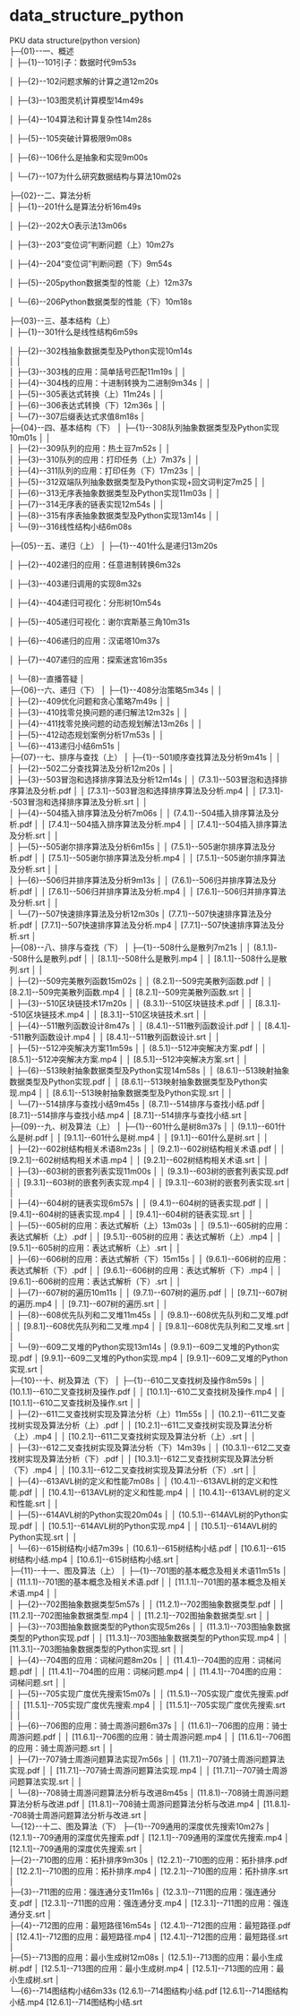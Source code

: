 # data_structure_python  
PKU data structure(python version)  
├─{01}--一、概述  
│  ├─{1}--101引子：数据时代9m53s  

│  ├─{2}--102问题求解的计算之道12m20s  

│  ├─{3}--103图灵机计算模型14m49s  

│  ├─{4}--104算法和计算复杂性14m28s  

│  ├─{5}--105突破计算极限9m08s  
 
│  ├─{6}--106什么是抽象和实现9m00s  

│  └─{7}--107为什么研究数据结构与算法10m02s  

├─{02}--二、算法分析  
│  ├─{1}--201什么是算法分析16m49s  

│  ├─{2}--202大O表示法13m06s  

│  ├─{3}--203“变位词”判断问题（上）10m27s  

│  ├─{4}--204“变位词”判断问题（下）9m54s  

│  ├─{5}--205python数据类型的性能（上）12m37s

│  └─{6}--206Python数据类型的性能（下）10m18s  
    
├─{03}--三、基本结构（上）  
│  ├─{1}--301什么是线性结构6m59s  
  
│  ├─{2}--302栈抽象数据类型及Python实现10m14s  
│  │      
│  ├─{3}--303栈的应用：简单括号匹配11m19s
│  │     
│  ├─{4}--304栈的应用：十进制转换为二进制9m34s
│  │   
│  ├─{5}--305表达式转换（上）11m24s
│  │      
│  ├─{6}--306表达式转换（下）12m36s
│  │    
│  └─{7}--307后缀表达式求值8m18s
│         
├─{04}--四、基本结构（下）
│  ├─{1}--308队列抽象数据类型及Python实现10m01s
│  │      
│  ├─{2}--309队列的应用：热土豆7m52s
│  │     
│  ├─{3}--310队列的应用：打印任务（上）7m37s
│  │      
│  ├─{4}--311队列的应用：打印任务（下）17m23s
│  │      
│  ├─{5}--312双端队列抽象数据类型及Python实现+回文词判定7m25
│  │      
│  ├─{6}--313无序表抽象数据类型及Python实现11m03s
│  │      
│  ├─{7}--314无序表的链表实现12m54s
│  │    
│  ├─{8}--315有序表抽象数据类型及Python实现13m14s 
│  │      
│  └─{9}--316线性结构小结6m08s

├─{05}--五、递归（上）
│  ├─{1}--401什么是递归13m20s

│  ├─{2}--402递归的应用：任意进制转换6m32s

│  ├─{3}--403递归调用的实现8m32s

│  ├─{4}--404递归可视化：分形树10m54s

│  ├─{5}--405递归可视化：谢尔宾斯基三角10m31s

│  ├─{6}--406递归的应用：汉诺塔10m37s

│  ├─{7}--407递归的应用：探索迷宫16m35s

│  └─{8}--直播答疑
│         
├─{06}--六、递归（下）
│  ├─{1}--408分治策略5m34s
│  │     
│  ├─{2}--409优化问题和贪心策略7m49s
│  │      
│  ├─{3}--410找零兑换问题的递归解法12m32s
│  │     
│  ├─{4}--411找零兑换问题的动态规划解法13m26s
│  │      
│  ├─{5}--412动态规划案例分析17m53s
│  │      
│  └─{6}--413递归小结6m51s
│         
├─{07}--七、排序与查找（上）
│  ├─{1}--501顺序查找算法及分析9m41s
│  │     
│  ├─{2}--502二分查找算法及分析12m20s
│  │  
│  ├─{3}--503冒泡和选择排序算法及分析12m14s
│  │      (7.3.1)--503冒泡和选择排序算法及分析.pdf
│  │      [7.3.1]--503冒泡和选择排序算法及分析.mp4
│  │      [7.3.1]--503冒泡和选择排序算法及分析.srt
│  │      
│  ├─{4}--504插入排序算法及分析7m06s
│  │      (7.4.1)--504插入排序算法及分析.pdf
│  │      [7.4.1]--504插入排序算法及分析.mp4
│  │      [7.4.1]--504插入排序算法及分析.srt
│  │      
│  ├─{5}--505谢尔排序算法及分析6m15s
│  │      (7.5.1)--505谢尔排序算法及分析.pdf
│  │      [7.5.1]--505谢尔排序算法及分析.mp4
│  │      [7.5.1]--505谢尔排序算法及分析.srt
│  │      
│  ├─{6}--506归并排序算法及分析9m13s
│  │      (7.6.1)--506归并排序算法及分析.pdf
│  │      [7.6.1]--506归并排序算法及分析.mp4
│  │      [7.6.1]--506归并排序算法及分析.srt
│  │      
│  └─{7}--507快速排序算法及分析12m30s 
│          (7.7.1)--507快速排序算法及分析.pdf
│          [7.7.1]--507快速排序算法及分析.mp4
│          [7.7.1]--507快速排序算法及分析.srt
│         
├─{08}--八、排序与查找（下）
│  ├─{1}--508什么是散列7m21s
│  │      (8.1.1)--508什么是散列.pdf
│  │      [8.1.1]--508什么是散列.mp4
│  │      [8.1.1]--508什么是散列.srt
│  │      
│  ├─{2}--509完美散列函数15m02s
│  │      (8.2.1)--509完美散列函数.pdf
│  │      [8.2.1]--509完美散列函数.mp4
│  │      [8.2.1]--509完美散列函数.srt
│  │      
│  ├─{3}--510区块链技术17m20s
│  │      (8.3.1)--510区块链技术.pdf
│  │      [8.3.1]--510区块链技术.mp4
│  │      [8.3.1]--510区块链技术.srt
│  │      
│  ├─{4}--511散列函数设计8m47s
│  │      (8.4.1)--511散列函数设计.pdf
│  │      [8.4.1]--511散列函数设计.mp4
│  │      [8.4.1]--511散列函数设计.srt
│  │      
│  ├─{5}--512冲突解决方案11m59s
│  │      (8.5.1)--512冲突解决方案.pdf
│  │      [8.5.1]--512冲突解决方案.mp4
│  │      [8.5.1]--512冲突解决方案.srt
│  │      
│  ├─{6}--513映射抽象数据类型及Python实现14m58s
│  │      (8.6.1)--513映射抽象数据类型及Python实现.pdf 
│  │      [8.6.1]--513映射抽象数据类型及Python实现.mp4
│  │      [8.6.1]--513映射抽象数据类型及Python实现.srt
│  │      
│  └─{7}--514排序与查找小结9m45s
│          (8.7.1)--514排序与查找小结.pdf
│          [8.7.1]--514排序与查找小结.mp4
│          [8.7.1]--514排序与查找小结.srt
│         
├─{09}--九、树及算法（上）
│  ├─{1}--601什么是树8m37s
│  │      (9.1.1)--601什么是树.pdf 
│  │      [9.1.1]--601什么是树.mp4
│  │      [9.1.1]--601什么是树.srt
│  │     
│  ├─{2}--602树结构相关术语8m23s
│  │      (9.2.1)--602树结构相关术语.pdf
│  │      [9.2.1]--602树结构相关术语.mp4
│  │      [9.2.1]--602树结构相关术语.srt
│  │     
│  ├─{3}--603树的嵌套列表实现11m00s
│  │      (9.3.1)--603树的嵌套列表实现.pdf
│  │      [9.3.1]--603树的嵌套列表实现.mp4
│  │      [9.3.1]--603树的嵌套列表实现.srt
│  │      
│  ├─{4}--604树的链表实现6m57s
│  │      (9.4.1)--604树的链表实现.pdf
│  │      [9.4.1]--604树的链表实现.mp4
│  │      [9.4.1]--604树的链表实现.srt
│  │      
│  ├─{5}--605树的应用：表达式解析（上）13m03s
│  │      (9.5.1)--605树的应用：表达式解析（上）.pdf
│  │      [9.5.1]--605树的应用：表达式解析（上）.mp4
│  │      [9.5.1]--605树的应用：表达式解析（上）.srt
│  │      
│  ├─{6}--606树的应用：表达式解析（下）15m15s 
│  │      (9.6.1)--606树的应用：表达式解析（下）.pdf 
│  │      [9.6.1]--606树的应用：表达式解析（下）.mp4 
│  │      [9.6.1]--606树的应用：表达式解析（下）.srt
│  │      
│  ├─{7}--607树的遍历10m11s
│  │      (9.7.1)--607树的遍历.pdf
│  │      [9.7.1]--607树的遍历.mp4
│  │      [9.7.1]--607树的遍历.srt
│  │    
│  ├─{8}--608优先队列和二叉堆11m45s
│  │      (9.8.1)--608优先队列和二叉堆.pdf
│  │      [9.8.1]--608优先队列和二叉堆.mp4
│  │      [9.8.1]--608优先队列和二叉堆.srt
│  │      
│  └─{9}--609二叉堆的Python实现13m14s
│          (9.9.1)--609二叉堆的Python实现.pdf
│          [9.9.1]--609二叉堆的Python实现.mp4
│          [9.9.1]--609二叉堆的Python实现.srt
│         
├─{10}--十、树及算法（下）
│  ├─{1}--610二叉查找树及操作8m59s
│  │      (10.1.1)--610二叉查找树及操作.pdf
│  │      [10.1.1]--610二叉查找树及操作.mp4
│  │      [10.1.1]--610二叉查找树及操作.srt
│  │   
│  ├─{2}--611二叉查找树实现及算法分析（上）11m55s
│  │      (10.2.1)--611二叉查找树实现及算法分析（上）.pdf
│  │      [10.2.1]--611二叉查找树实现及算法分析（上）.mp4
│  │      [10.2.1]--611二叉查找树实现及算法分析（上）.srt
│  │    
│  ├─{3}--612二叉查找树实现及算法分析（下）14m39s
│  │      (10.3.1)--612二叉查找树实现及算法分析（下）.pdf
│  │      [10.3.1]--612二叉查找树实现及算法分析（下）.mp4
│  │      [10.3.1]--612二叉查找树实现及算法分析（下）.srt
│  │    
│  ├─{4}--613AVL树的定义和性能7m08s
│  │      (10.4.1)--613AVL树的定义和性能.pdf
│  │      [10.4.1]--613AVL树的定义和性能.mp4
│  │      [10.4.1]--613AVL树的定义和性能.srt
│  │      
│  ├─{5}--614AVL树的Python实现20m04s
│  │      (10.5.1)--614AVL树的Python实现.pdf
│  │      [10.5.1]--614AVL树的Python实现.mp4
│  │      [10.5.1]--614AVL树的Python实现.srt
│  │      
│  └─{6}--615树结构小结7m39s
│          (10.6.1)--615树结构小结.pdf
│          [10.6.1]--615树结构小结.mp4
│          [10.6.1]--615树结构小结.srt
│         
├─{11}--十一、图及算法（上）
│  ├─{1}--701图的基本概念及相关术语11m51s
│  │      (11.1.1)--701图的基本概念及相关术语.pdf
│  │      [11.1.1]--701图的基本概念及相关术语.mp4
│  │     
│  ├─{2}--702图抽象数据类型5m57s
│  │      (11.2.1)--702图抽象数据类型.pdf
│  │      [11.2.1]--702图抽象数据类型.mp4
│  │      [11.2.1]--702图抽象数据类型.srt
│  │      
│  ├─{3}--703图抽象数据类型的Python实现5m26s
│  │      (11.3.1)--703图抽象数据类型的Python实现.pdf
│  │      [11.3.1]--703图抽象数据类型的Python实现.mp4
│  │      [11.3.1]--703图抽象数据类型的Python实现.srt
│  │      
│  ├─{4}--704图的应用：词梯问题8m20s
│  │      (11.4.1)--704图的应用：词梯问题.pdf
│  │      [11.4.1]--704图的应用：词梯问题.mp4
│  │      [11.4.1]--704图的应用：词梯问题.srt
│  │     
│  ├─{5}--705实现广度优先搜索15m07s
│  │      (11.5.1)--705实现广度优先搜索.pdf
│  │      [11.5.1]--705实现广度优先搜索.mp4
│  │      [11.5.1]--705实现广度优先搜索.srt
│  │      
│  ├─{6}--706图的应用：骑士周游问题6m37s
│  │      (11.6.1)--706图的应用：骑士周游问题.pdf
│  │      [11.6.1]--706图的应用：骑士周游问题.mp4
│  │      [11.6.1]--706图的应用：骑士周游问题.srt
│  │      
│  ├─{7}--707骑士周游问题算法实现7m56s
│  │      (11.7.1)--707骑士周游问题算法实现.pdf
│  │      [11.7.1]--707骑士周游问题算法实现.mp4
│  │      [11.7.1]--707骑士周游问题算法实现.srt
│  │  
│  └─{8}--708骑士周游问题算法分析与改进8m45s
│          (11.8.1)--708骑士周游问题算法分析与改进.pdf
│          [11.8.1]--708骑士周游问题算法分析与改进.mp4 
│          [11.8.1]--708骑士周游问题算法分析与改进.srt
│         
└─{12}--十二、图及算法（下）
    ├─{1}--709通用的深度优先搜索10m27s
    │      (12.1.1)--709通用的深度优先搜索.pdf 
    │      [12.1.1]--709通用的深度优先搜索.mp4
    │      [12.1.1]--709通用的深度优先搜索.srt
    │      
    ├─{2}--710图的应用：拓扑排序9m30s
    │      (12.2.1)--710图的应用：拓扑排序.pdf
    │      [12.2.1]--710图的应用：拓扑排序.mp4
    │      [12.2.1]--710图的应用：拓扑排序.srt
    │      
    ├─{3}--711图的应用：强连通分支11m16s
    │      (12.3.1)--711图的应用：强连通分支.pdf
    │      [12.3.1]--711图的应用：强连通分支.mp4
    │      [12.3.1]--711图的应用：强连通分支.srt
    │     
    ├─{4}--712图的应用：最短路径16m54s
    │      (12.4.1)--712图的应用：最短路径.pdf
    │      [12.4.1]--712图的应用：最短路径.mp4
    │      [12.4.1]--712图的应用：最短路径.srt
    │    
    ├─{5}--713图的应用：最小生成树12m08s
    │      (12.5.1)--713图的应用：最小生成树.pdf
    │      [12.5.1]--713图的应用：最小生成树.mp4
    │      [12.5.1]--713图的应用：最小生成树.srt
    │   
    └─{6}--714图结构小结6m33s
            (12.6.1)--714图结构小结.pdf
            [12.6.1]--714图结构小结.mp4
            [12.6.1]--714图结构小结.srt
